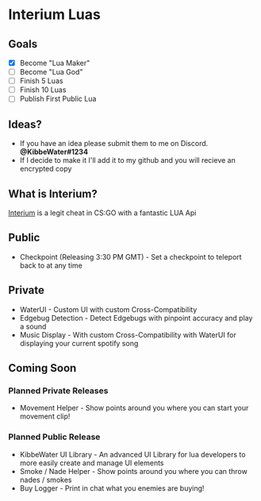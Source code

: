 # Interium Luas

## Goals
- [x] Become "Lua Maker"
- [ ] Become "Lua God"
- [ ] Finish 5 Luas
- [ ] Finish 10 Luas
- [ ] Publish First Public Lua

## Ideas?
- If you have an idea please submit them to me on Discord. **@KibbeWater#1234**
- If I decide to make it I'll add it to my github and you will recieve an encrypted copy

## What is Interium?
[Interium](https://interium.ooo/) is a legit cheat in CS:GO with a fantastic LUA Api

## Public
* Checkpoint (Releasing 3:30 PM GMT) - Set a checkpoint to teleport back to at any time

## Private
* WaterUI - Custom UI with custom Cross-Compatibility
* Edgebug Detection - Detect Edgebugs with pinpoint accuracy and play a sound
* Music Display - With custom Cross-Compatibility with WaterUI for displaying your current spotify song

## Coming Soon

### Planned **Private** Releases
* Movement Helper - Show points around you where you can start your movement clip!

### Planned **Public** Release
* KibbeWater UI Library - An advanced UI Library for lua developers to more easily create and manage UI elements
* Smoke / Nade Helper - Show points around you where you can throw nades / smokes
* Buy Logger - Print in chat what you enemies are buying!
